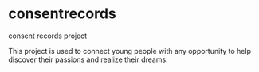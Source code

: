 # consentrecords
consent records project

This project is used to connect young people with any opportunity to help discover their passions and realize their dreams.

